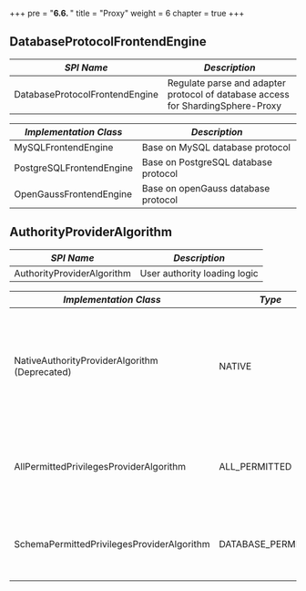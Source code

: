 +++
pre = "<b>6.6. </b>"
title = "Proxy"
weight = 6
chapter = true
+++

## DatabaseProtocolFrontendEngine

| *SPI Name*                       | *Description*                                                                   |
| -------------------------------- | ------------------------------------------------------------------------------- |
| DatabaseProtocolFrontendEngine   | Regulate parse and adapter protocol of database access for ShardingSphere-Proxy |

| *Implementation Class*   | *Description*                        |
| ------------------------ | ------------------------------------ |
| MySQLFrontendEngine      | Base on MySQL database protocol      |
| PostgreSQLFrontendEngine | Base on PostgreSQL database protocol |
| OpenGaussFrontendEngine  | Base on openGauss database protocol  |

## AuthorityProviderAlgorithm

| *SPI Name*                       | *Description*                  |
| -------------------------------  | ------------------------------ |
| AuthorityProviderAlgorithm       | User authority loading logic   |

| *Implementation Class*                              | *Type*           | *Description*                                                                                                         |
|-----------------------------------------------------| ---------------- | --------------------------------------------------------------------------------------------------------------------- |
| NativeAuthorityProviderAlgorithm (Deprecated)       | NATIVE           | Persist user authority defined in server.yaml into the backend database. An admin user will be created if not existed |
| AllPermittedPrivilegesProviderAlgorithm             | ALL_PERMITTED    | All privileges granted to user by default (No authentication). Will not interact with the actual database             |
| SchemaPermittedPrivilegesProviderAlgorithm          | DATABASE_PERMITTED | Permissions configured through the attribute user-database-mappings                                                     |
